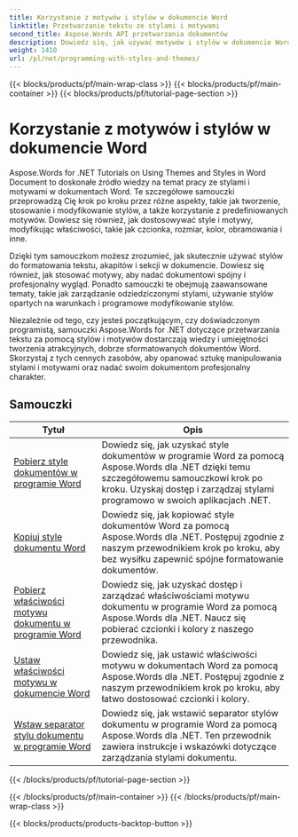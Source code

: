 ```yaml
---
title: Korzystanie z motywów i stylów w dokumencie Word
linktitle: Przetwarzanie tekstu ze stylami i motywami
second_title: Aspose.Words API przetwarzania dokumentów
description: Dowiedz się, jak używać motywów i stylów w dokumencie Word za pomocą Aspose.Words dla .NET. Dowiedz się, jak tworzyć, stosować i dostosowywać style i motywy w dokumentach Word, korzystając z samouczków krok po kroku i przykładów kodu C#.
weight: 1410
url: /pl/net/programming-with-styles-and-themes/
---
```


{{< blocks/products/pf/main-wrap-class >}}
{{< blocks/products/pf/main-container >}}
{{< blocks/products/pf/tutorial-page-section >}}

# Korzystanie z motywów i stylów w dokumencie Word

Aspose.Words for .NET Tutorials on Using Themes and Styles in Word Document to doskonałe źródło wiedzy na temat pracy ze stylami i motywami w dokumentach Word. Te szczegółowe samouczki przeprowadzą Cię krok po kroku przez różne aspekty, takie jak tworzenie, stosowanie i modyfikowanie stylów, a także korzystanie z predefiniowanych motywów. Dowiesz się również, jak dostosowywać style i motywy, modyfikując właściwości, takie jak czcionka, rozmiar, kolor, obramowania i inne.

Dzięki tym samouczkom możesz zrozumieć, jak skutecznie używać stylów do formatowania tekstu, akapitów i sekcji w dokumencie. Dowiesz się również, jak stosować motywy, aby nadać dokumentowi spójny i profesjonalny wygląd. Ponadto samouczki te obejmują zaawansowane tematy, takie jak zarządzanie odziedziczonymi stylami, używanie stylów opartych na warunkach i programowe modyfikowanie stylów.

Niezależnie od tego, czy jesteś początkującym, czy doświadczonym programistą, samouczki Aspose.Words for .NET dotyczące przetwarzania tekstu za pomocą stylów i motywów dostarczają wiedzy i umiejętności tworzenia atrakcyjnych, dobrze sformatowanych dokumentów Word. Skorzystaj z tych cennych zasobów, aby opanować sztukę manipulowania stylami i motywami oraz nadać swoim dokumentom profesjonalny charakter.

 ## Samouczki
| Tytuł | Opis |
| --- | --- |
| [Pobierz style dokumentów w programie Word](./access-styles/) | Dowiedz się, jak uzyskać style dokumentów w programie Word za pomocą Aspose.Words dla .NET dzięki temu szczegółowemu samouczkowi krok po kroku. Uzyskaj dostęp i zarządzaj stylami programowo w swoich aplikacjach .NET. |
| [Kopiuj style dokumentu Word](./copy-styles/) | Dowiedz się, jak kopiować style dokumentów Word za pomocą Aspose.Words dla .NET. Postępuj zgodnie z naszym przewodnikiem krok po kroku, aby bez wysiłku zapewnić spójne formatowanie dokumentów. |
| [Pobierz właściwości motywu dokumentu w programie Word](./get-theme-properties/) | Dowiedz się, jak uzyskać dostęp i zarządzać właściwościami motywu dokumentu w programie Word za pomocą Aspose.Words dla .NET. Naucz się pobierać czcionki i kolory z naszego przewodnika. |
| [Ustaw właściwości motywu w dokumencie Word](./set-theme-properties/) | Dowiedz się, jak ustawić właściwości motywu w dokumentach Word za pomocą Aspose.Words dla .NET. Postępuj zgodnie z naszym przewodnikiem krok po kroku, aby łatwo dostosować czcionki i kolory. |
| [Wstaw separator stylu dokumentu w programie Word](./insert-style-separator/) | Dowiedz się, jak wstawić separator stylów dokumentu w programie Word za pomocą Aspose.Words dla .NET. Ten przewodnik zawiera instrukcje i wskazówki dotyczące zarządzania stylami dokumentu. |
{{< /blocks/products/pf/tutorial-page-section >}}

{{< /blocks/products/pf/main-container >}}
{{< /blocks/products/pf/main-wrap-class >}}

{{< blocks/products/products-backtop-button >}}
